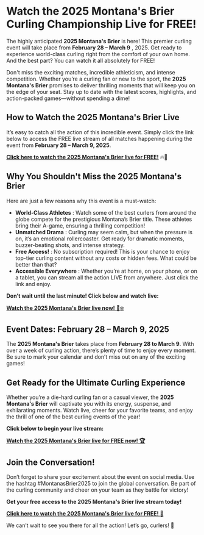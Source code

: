 # Watch the 2025 Montana's Brier Curling Championship Live for FREE!

The highly anticipated **2025 Montana's Brier** is here! This premier curling event will take place from **February 28 – March 9** , 2025. Get ready to experience world-class curling right from the comfort of your own home. And the best part? You can watch it all absolutely for FREE!

Don't miss the exciting matches, incredible athleticism, and intense competition. Whether you’re a curling fan or new to the sport, the **2025 Montana's Brier** promises to deliver thrilling moments that will keep you on the edge of your seat. Stay up to date with the latest scores, highlights, and action-packed games—without spending a dime!

## How to Watch the 2025 Montana's Brier Live

It’s easy to catch all the action of this incredible event. Simply click the link below to access the FREE live stream of all matches happening during the event from **February 28 – March 9, 2025**.

[**Click here to watch the 2025 Montana's Brier live for FREE!**](https://tinyurl.com/livestreamfreeo?st=2025montanasbrier&si=gh) 🔥🏒

## Why You Shouldn't Miss the 2025 Montana's Brier

Here are just a few reasons why this event is a must-watch:

- **World-Class Athletes** : Watch some of the best curlers from around the globe compete for the prestigious Montana’s Brier title. These athletes bring their A-game, ensuring a thrilling competition!
- **Unmatched Drama** : Curling may seem calm, but when the pressure is on, it’s an emotional rollercoaster. Get ready for dramatic moments, buzzer-beating shots, and intense strategy.
- **Free Access!** : No subscription required! This is your chance to enjoy top-tier curling content without any costs or hidden fees. What could be better than that?
- **Accessible Everywhere** : Whether you’re at home, on your phone, or on a tablet, you can stream all the action LIVE from anywhere. Just click the link and enjoy.

**Don’t wait until the last minute! Click below and watch live:**

[**Watch the 2025 Montana's Brier live now!** 🎥❄️](https://tinyurl.com/livestreamfreeo?st=2025montanasbrier&si=gh)

## Event Dates: February 28 – March 9, 2025

The **2025 Montana's Brier** takes place from **February 28 to March 9**. With over a week of curling action, there’s plenty of time to enjoy every moment. Be sure to mark your calendar and don’t miss out on any of the exciting games!

## Get Ready for the Ultimate Curling Experience

Whether you’re a die-hard curling fan or a casual viewer, the **2025 Montana's Brier** will captivate you with its energy, suspense, and exhilarating moments. Watch live, cheer for your favorite teams, and enjoy the thrill of one of the best curling events of the year!

**Click below to begin your live stream:**

[**Watch the 2025 Montana's Brier live for FREE now! 🏆**](https://tinyurl.com/livestreamfreeo?st=2025montanasbrier&si=gh)

## Join the Conversation!

Don’t forget to share your excitement about the event on social media. Use the hashtag #MontanasBrier2025 to join the global conversation. Be part of the curling community and cheer on your team as they battle for victory!

**Get your free access to the 2025 Montana's Brier live stream today!**

[**Click here to watch the 2025 Montana's Brier live for FREE! 🎉**](https://tinyurl.com/livestreamfreeo?st=2025montanasbrier&si=gh)

We can’t wait to see you there for all the action! Let’s go, curlers! 🥌
